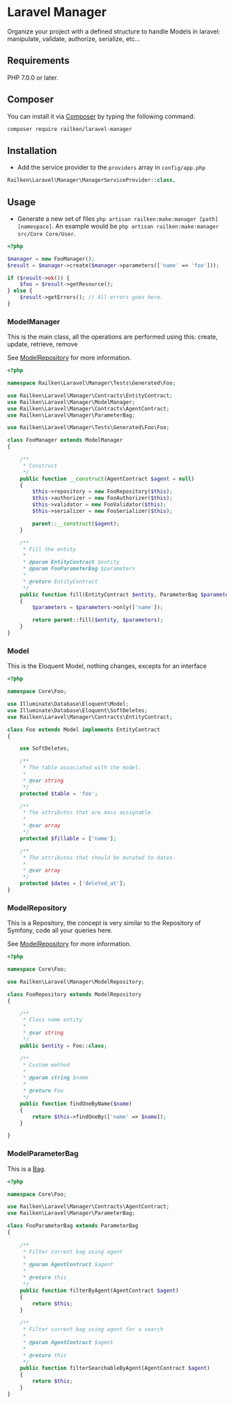 # Laravel Manager

Organize your project with a defined structure to handle Models in laravel: manipulate, validate, authorize, serialize, etc...

## Requirements

PHP 7.0.0 or later.

## Composer

You can install it via [Composer](https://getcomposer.org/) by typing the following command:

```bash
composer require railken/laravel-manager
```

## Installation
- Add the service provider to the `providers` array in `config/app.php`

```php
Railken\Laravel\Manager\ManagerServiceProvider::class,
```

## Usage

- Generate a new set of files `php artisan railken:make:manager [path] [namespace]`. An example would be `php artisan railken:make:manager src/Core Core/User`. 

```php
<?php

$manager = new FooManager();
$result = $manager->create($manager->parameters(['name' => 'foo']));

if ($result->ok()) {
    $foo = $result->getResource(); 
} else {
    $result->getErrors(); // All errors goes here.
} 

```
### ModelManager
This is the main class, all the operations are performed using this: create, update, retrieve, remove

See [ModelRepository](https://github.com/railken/laravel-manager/blob/master/src/ModelManager.php) for more information.
```php
<?php

namespace Railken\Laravel\Manager\Tests\Generated\Foo;

use Railken\Laravel\Manager\Contracts\EntityContract;
use Railken\Laravel\Manager\ModelManager;
use Railken\Laravel\Manager\Contracts\AgentContract;
use Railken\Laravel\Manager\ParameterBag;

use Railken\Laravel\Manager\Tests\Generated\Foo\Foo;

class FooManager extends ModelManager
{

    /**
     * Construct
     */
    public function __construct(AgentContract $agent = null)
    {
        $this->repository = new FooRepository($this);
        $this->authorizer = new FooAuthorizer($this);
        $this->validator = new FooValidator($this);
        $this->serializer = new FooSerializer($this);

        parent::__construct($agent);
    }

    /**
     * Fill the entity
     *
     * @param EntityContract $entity
     * @param FooParameterBag $parameters
     *
     * @return EntityContract
     */
    public function fill(EntityContract $entity, ParameterBag $parameters)
    {
        $parameters = $parameters->only(['name']);

        return parent::fill($entity, $parameters);
    }
}
```

### Model
This is the Eloquent Model, nothing changes, excepts for an interface

```php
<?php

namespace Core\Foo;

use Illuminate\Database\Eloquent\Model;
use Illuminate\Database\Eloquent\SoftDeletes;
use Railken\Laravel\Manager\Contracts\EntityContract;

class Foo extends Model implements EntityContract
{

    use SoftDeletes;

    /**
     * The table associated with the model.
     *
     * @var string
     */
    protected $table = 'foo';

    /**
     * The attributes that are mass assignable.
     *
     * @var array
     */
    protected $fillable = ['name'];

    /**
     * The attributes that should be mutated to dates.
     *
     * @var array
     */
    protected $dates = ['deleted_at'];
}
```

### ModelRepository
This is a Repository, the concept is very similar to the Repository of Symfony, code all your queries here. 

See [ModelRepository](https://github.com/railken/laravel-manager/blob/master/src/ModelRepository.php) for more information.

```php
<?php

namespace Core\Foo;

use Railken\Laravel\Manager\ModelRepository;

class FooRepository extends ModelRepository
{

    /**
     * Class name entity
     *
     * @var string
     */
    public $entity = Foo::class;

    /**
     * Custom method
     *
     * @param string $name
     *
     * @return Foo
     */
    public function findOneByName($name)
    {
        return $this->findOneBy(['name' => $name]);
    }

}

```

### ModelParameterBag
This is a [Bag](https://github.com/railken/bag).

```php
<?php

namespace Core\Foo;

use Railken\Laravel\Manager\Contracts\AgentContract;
use Railken\Laravel\Manager\ParameterBag;

class FooParameterBag extends ParameterBag
{
        
    /**
     * Filter current bag using agent
     *
     * @param AgentContract $agent
     *
     * @return this
     */
    public function filterByAgent(AgentContract $agent)
    {  
        return $this;
    }
        
    /**
     * Filter current bag using agent for a search
     *
     * @param AgentContract $agent
     *
     * @return this
     */
    public function filterSearchableByAgent(AgentContract $agent)
    {  
        return $this;
    }
}

```
